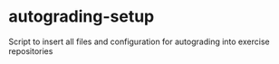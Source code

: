 # autograding-setup
Script to insert all files and configuration for autograding into exercise repositories
